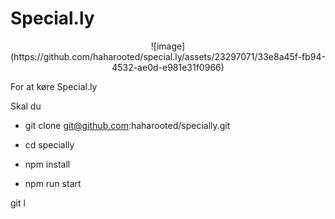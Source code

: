 # Special.ly
<p align="center">
  ![image](https://github.com/haharooted/special.ly/assets/23297071/33e8a45f-fb94-4532-ae0d-e981e31f0966)
</p>

For at køre Special.ly

Skal du


- git clone git@github.com:haharooted/specially.git

- cd specially

- npm install 

- npm run start



git l
